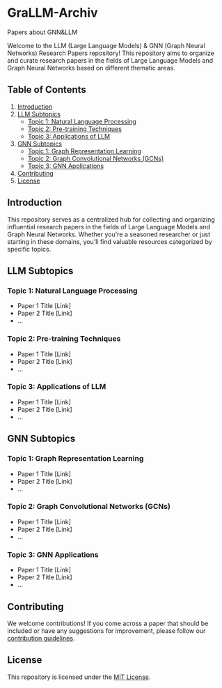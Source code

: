 # GraLLM-Archiv
Papers about GNN&amp;LLM

Welcome to the LLM (Large Language Models) & GNN (Graph Neural Networks) Research Papers repository! This repository aims to organize and curate research papers in the fields of Large Language Models and Graph Neural Networks based on different thematic areas.

## Table of Contents

1. [Introduction](#introduction)
2. [LLM Subtopics](#llm-subtopics)
    - [Topic 1: Natural Language Processing](#topic-1-natural-language-processing)
    - [Topic 2: Pre-training Techniques](#topic-2-pre-training-techniques)
    - [Topic 3: Applications of LLM](#topic-3-applications-of-llm)
3. [GNN Subtopics](#gnn-subtopics)
    - [Topic 1: Graph Representation Learning](#topic-1-graph-representation-learning)
    - [Topic 2: Graph Convolutional Networks (GCNs)](#topic-2-graph-convolutional-networks-gcns)
    - [Topic 3: GNN Applications](#topic-3-gnn-applications)
4. [Contributing](#contributing)
5. [License](#license)

## Introduction

This repository serves as a centralized hub for collecting and organizing influential research papers in the fields of Large Language Models and Graph Neural Networks. Whether you're a seasoned researcher or just starting in these domains, you'll find valuable resources categorized by specific topics.

## LLM Subtopics

### Topic 1: Natural Language Processing

- Paper 1 Title [Link]
- Paper 2 Title [Link]
- ...

### Topic 2: Pre-training Techniques

- Paper 1 Title [Link]
- Paper 2 Title [Link]
- ...

### Topic 3: Applications of LLM

- Paper 1 Title [Link]
- Paper 2 Title [Link]
- ...

## GNN Subtopics

### Topic 1: Graph Representation Learning

- Paper 1 Title [Link]
- Paper 2 Title [Link]
- ...

### Topic 2: Graph Convolutional Networks (GCNs)

- Paper 1 Title [Link]
- Paper 2 Title [Link]
- ...

### Topic 3: GNN Applications

- Paper 1 Title [Link]
- Paper 2 Title [Link]
- ...

## Contributing

We welcome contributions! If you come across a paper that should be included or have any suggestions for improvement, please follow our [contribution guidelines](CONTRIBUTING.md).

## License

This repository is licensed under the [MIT License](LICENSE).
